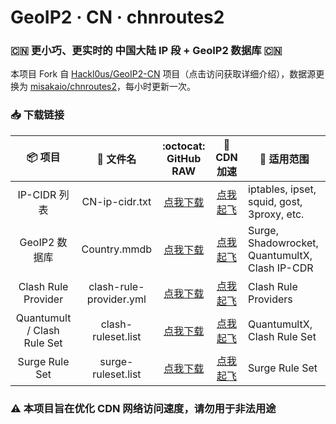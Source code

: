 # GeoIP2 · CN · chnroutes2
### 🇨🇳 更小巧、更实时的 中国大陆 IP 段 + GeoIP2 数据库 🇨🇳

本项目 Fork 自 [Hackl0us/GeoIP2-CN](https://github.com/Hackl0us/GeoIP2-CN) 项目（点击访问获取详细介绍），数据源更换为 [misakaio/chnroutes2](https://github.com/misakaio/chnroutes2)，每小时更新一次。

### 📥 下载链接
| 📦 项目 | 📃 文件名 | :octocat: GitHub RAW | 🚀 CDN 加速 | 🔧 适用范围
|  :--:  |  :--:  |     :--:     |     :--:    | ---- |
| IP-CIDR 列表 | CN-ip-cidr.txt | [点我下载](https://github.com/soffchen/GeoIP2-CN/raw/release/CN-ip-cidr.txt) | [点我起飞](https://cdn.jsdelivr.net/gh/soffchen/GeoIP2-CN@release/CN-ip-cidr.txt) | iptables, ipset, squid, gost, 3proxy, etc. | 
| GeoIP2 数据库 | Country.mmdb | [点我下载](https://github.com/soffchen/GeoIP2-CN/raw/release/Country.mmdb) | [点我起飞](https://cdn.jsdelivr.net/gh/soffchen/GeoIP2-CN@release/Country.mmdb) | Surge, Shadowrocket, QuantumultX, Clash IP-CDR|
| Clash Rule Provider | clash-rule-provider.yml | [点我下载](https://github.com/soffchen/GeoIP2-CN/raw/release/clash-rule-provider.yml) | [点我起飞](https://cdn.jsdelivr.net/gh/soffchen/GeoIP2-CN@release/clash-rule-provider.yml) | Clash Rule Providers|
| Quantumult / Clash Rule Set  | clash-ruleset.list | [点我下载](https://github.com/soffchen/GeoIP2-CN/raw/release/clash-ruleset.list) | [点我起飞](https://cdn.jsdelivr.net/gh/soffchen/GeoIP2-CN@release/clash-ruleset.list) | QuantumultX, Clash Rule Set |
| Surge Rule Set | surge-ruleset.list | [点我下载](https://github.com/soffchen/GeoIP2-CN/raw/release/surge-ruleset.list) | [点我起飞](https://cdn.jsdelivr.net/gh/soffchen/GeoIP2-CN@release/surge-ruleset.list) | Surge Rule Set |

### ⚠️ 本项目旨在优化 CDN 网络访问速度，请勿用于非法用途
